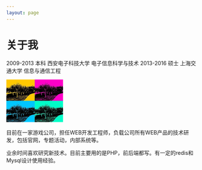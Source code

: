 ```yaml
---
layout: page
---
```


# 关于我

2009-2013 本科 西安电子科技大学 电子信息科学与技术
2013-2016 硕士 上海交通大学 信息与通信工程




<img src="/images/school_small.png"  class="floatpic">

目前在一家游戏公司，担任WEB开发工程师，负载公司所有WEB产品的技术研发，包括官网，专题活动，内部系统等。

业余时间喜欢研究新技术。目前主要用的是PHP，前后端都写。有一定的redis和Mysql设计使用经验。






